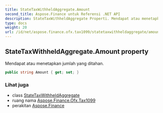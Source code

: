 ```yaml
---
title: StateTaxWithheldAggregate.Amount
second_title: Aspose.Finance untuk Referensi .NET API
description: StateTaxWithheldAggregate Properti. Mendapat atau menetapkan jumlah yang ditahan.
type: docs
weight: 20
url: /id/net/aspose.finance.ofx.tax1099/statetaxwithheldaggregate/amount/
---
```

## StateTaxWithheldAggregate.Amount property

Mendapat atau menetapkan jumlah yang ditahan.

```csharp
public string Amount { get; set; }
```

### Lihat juga

* class [StateTaxWithheldAggregate](../)
* ruang nama [Aspose.Finance.Ofx.Tax1099](../../statetaxwithheldaggregate/)
* perakitan [Aspose.Finance](../../../)


